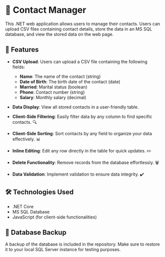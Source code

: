 # 📇 Contact Manager

This .NET web application allows users to manage their contacts. Users can upload CSV files containing contact details, store the data in an MS SQL database, and view the stored data on the web page.

## 🚀 Features

- **CSV Upload**: Users can upload a CSV file containing the following fields:
  - **Name**: The name of the contact (string)
  - **Date of Birth**: The birth date of the contact (date)
  - **Married**: Marital status (boolean)
  - **Phone**: Contact number (string)
  - **Salary**: Monthly salary (decimal)

- **Data Display**: View all stored contacts in a user-friendly table.

- **Client-Side Filtering**: Easily filter data by any column to find specific contacts. 🔍

- **Client-Side Sorting**: Sort contacts by any field to organize your data effectively. 📊

- **Inline Editing**: Edit any row directly in the table for quick updates. ✏️

- **Delete Functionality**: Remove records from the database effortlessly. 🗑️

- **Data Validation**: Implement validation to ensure data integrity. ✔️

## 🛠️ Technologies Used

- .NET Core
- MS SQL Database
- JavaScript (for client-side functionalities)

## 💾 Database Backup

A backup of the database is included in the repository. Make sure to restore it to your local SQL Server instance for testing purposes.
